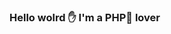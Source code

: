 ### Hello wolrd :raised_hand: I'm a PHP:sparkling_heart: lover
<!--
**abunaserdipu/abunaserdipu** is a ✨ _special_ ✨ repository because its `README.md` (this file) appears on your GitHub profile.

Here are some ideas to get you started:

- 🔭 I’m currently working on PHP & JavaScript Projects
- 🌱 I’m currently learning Laravel,Vue JS
- 👯 I’m looking to collaborate on Software Company
- 🤔 I’m looking for help with ...
- 💬 Ask me about PHP & JavaScript
- 📫 How to reach me: https://www.linkedin.com/in/abunaserdipu/
- 😄 Pronouns: ...
- ⚡ Fun fact: ...
-->

